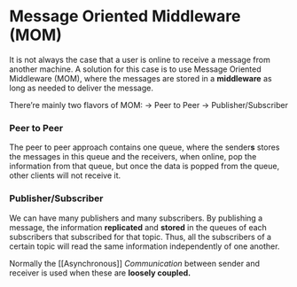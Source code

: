 # Message Oriented Middleware (MOM)
It is not always the case that a user is online to receive a message from another machine. A solution for this case is to use Message Oriented Middleware (MOM), where the messages are stored in a **middleware** as long as needed to deliver the message.

There’re mainly two flavors of MOM:
→ Peer to Peer
→ Publisher/Subscriber

### Peer to Peer
The peer to peer approach contains one queue, where the sender**s** stores the messages in this queue and the receivers, when online, pop the information from that queue, but once the data is popped from the queue, other clients will not receive it.

### Publisher/Subscriber
We can have many publishers and many subscribers. By publishing a message, the information **replicated** and **stored** in the queues of each subscribers that subscribed for that topic. Thus, all the subscribers of a certain topic will read the same information independently of one another.

Normally the [[Asynchronous]] *Communication* between sender and receiver is used when these are **loosely coupled.**